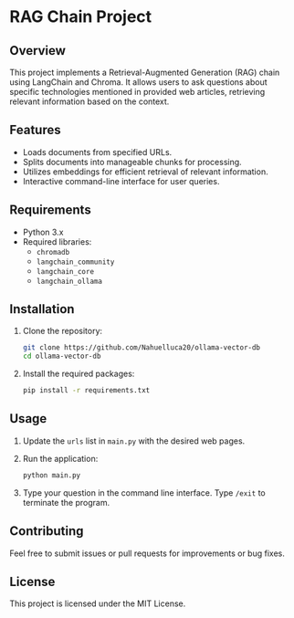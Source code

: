 # RAG Chain Project

## Overview

This project implements a Retrieval-Augmented Generation (RAG) chain using LangChain and Chroma. It allows users to ask questions about specific technologies mentioned in provided web articles, retrieving relevant information based on the context.

## Features

- Loads documents from specified URLs.
- Splits documents into manageable chunks for processing.
- Utilizes embeddings for efficient retrieval of relevant information.
- Interactive command-line interface for user queries.

## Requirements

- Python 3.x
- Required libraries:
  - `chromadb`
  - `langchain_community`
  - `langchain_core`
  - `langchain_ollama`

## Installation

1. Clone the repository:

   ```bash
   git clone https://github.com/Nahuelluca20/ollama-vector-db
   cd ollama-vector-db
   ```

2. Install the required packages:
   ```bash
   pip install -r requirements.txt
   ```

## Usage

1. Update the `urls` list in `main.py` with the desired web pages.
2. Run the application:

   ```bash
   python main.py
   ```

3. Type your question in the command line interface. Type `/exit` to terminate the program.

## Contributing

Feel free to submit issues or pull requests for improvements or bug fixes.

## License

This project is licensed under the MIT License.
